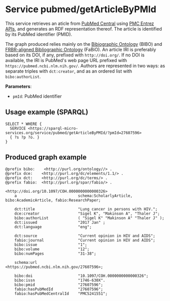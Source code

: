 # Service pubmed/getArticleByPMId

This service retrieves an aticle from [PubMed Central](https://www.ncbi.nlm.nih.gov/pmc/) using [PMC Entrez APIs](https://www.ncbi.nlm.nih.gov/pmc/tools/developers/), and generates an RDF representation thereof. 
The article is identified by its PubMed identifier (PMID).

The graph produced relies mainly on the [Bibiographic Ontology](https://github.com/structureddynamics/Bibliographic-Ontology-BIBO) (BIBO) and [FRBR-aligned Bibliographic Ontology](https://sparontologies.github.io/fabio/current/fabio.html) (FaBiO).
An article IRI is preferably based on its DOI, if any, prefixed with `http://doi.org/`.
If no DOI is available, the IRI is PubMed's web page URL prefixed with `https://pubmed.ncbi.nlm.nih.gov/`.
Authors are represented in two ways: as separate triples with `dct:creator`, and as an ordered list with `bibo:authorList`.

**Parameters**:
- `pmId`: PubMed identifier


## Usage example (SPARQL)
```sparql
SELECT * WHERE {
  SERVICE <https://sparql-micro-services.org/service/pubmed/getArticleByPMId/?pmId=27607596>
  { ?s ?p ?o. }
}
```

## Produced graph example
```turtle
@prefix bibo:    <http://purl.org/ontology//> .
@prefix dce:    <http://purl.org/dc/elements/1.1/> .
@prefix dct:    <http://purl.org/dc/terms/> .
@prefix fabio:  <http://purl.org/spar/fabio/> .

<http://doi.org/10.1097/COH.0000000000000326>
    a                           schema:ScholarlyArticle, bibo:AcademicArticle, fabio:ResearchPaper;
    
    dct:title                   "Lung cancer in persons with HIV.";
    dce:creator                 "Sigel K", "Makinson A", "Thaler J";
    bibo:authorList             ( "Sigel K" "Makinson A" "Thaler J" );
    dct:issued                  "2017 Jan" ;
    dct:language                "eng";
    
    dct:source                  "Current opinion in HIV and AIDS";
    fabio:journal               "Current opinion in HIV and AIDS";
    bibo:issue                  "1";
    bibo:volume                 "12";
    bibo:numPages               "31-38";
    
    schema:url                  <https://pubmed.ncbi.nlm.nih.gov/27607596>;

    bibo:doi                    "10.1097/COH.0000000000000326";
    bibo:issn                   "1746-630X".
    bibo:pmid                   "27607596";
    fabio:hasPubMedId           "27607596";
    fabio:hasPubMedCentralId    "PMC5241551";
```
